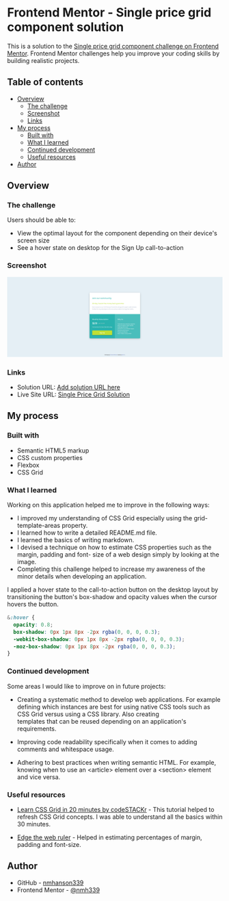 # Frontend Mentor - Single price grid component solution

This is a solution to the [Single price grid component challenge on Frontend Mentor](https://www.frontendmentor.io/challenges/single-price-grid-component-5ce41129d0ff452fec5abbbc). Frontend Mentor challenges help you improve your coding skills by building realistic projects.

## Table of contents

- [Overview](#overview)
  - [The challenge](#the-challenge)
  - [Screenshot](#screenshot)
  - [Links](#links)
- [My process](#my-process)
  - [Built with](#built-with)
  - [What I learned](#what-i-learned)
  - [Continued development](#continued-development)
  - [Useful resources](#useful-resources)
- [Author](#author)

## Overview

### The challenge

Users should be able to:

- View the optimal layout for the component depending on their device's screen size
- See a hover state on desktop for the Sign Up call-to-action

### Screenshot

![Screenshot of Single Price Grid Solution](./design/single-price-grid-solution--desktop.jpg)

### Links

- Solution URL: [Add solution URL here](https://your-solution-url.com)
- Live Site URL: [Single Price Grid Solution](https://nmhanson339.github.io/single-price-grid-component-master/)

## My process

### Built with

- Semantic HTML5 markup
- CSS custom properties
- Flexbox
- CSS Grid

### What I learned

Working on this application helped me to improve in the following ways:

- I improved my understanding of CSS Grid especially using the grid-template-areas property.
- I learned how to write a detailed README.md file.
- I learned the basics of writing markdown.
- I devised a technique on how to estimate CSS properties such as the margin, padding and font-
  size of a web design simply by looking at the image.
- Completing this challenge helped to increase my awareness of the minor details when developing
  an application.

I applied a hover state to the call-to-action button on the desktop layout by transitioning the button's box-shadow and opacity values when the cursor hovers the button.

```css
&:hover {
  opacity: 0.8;
  box-shadow: 0px 1px 8px -2px rgba(0, 0, 0, 0.3);
  -webkit-box-shadow: 0px 1px 8px -2px rgba(0, 0, 0, 0.3);
  -moz-box-shadow: 0px 1px 8px -2px rgba(0, 0, 0, 0.3);
}
```

### Continued development

Some areas I would like to improve on in future projects:

- Creating a systematic method to develop web applications. For example defining which instances
  are best for using native CSS tools such as CSS Grid versus using a CSS library. Also creating  
  templates that can be reused depending on an application's requirements.

- Improving code readability specifically when it comes to adding comments and whitespace usage.

- Adhering to best practices when writing semantic HTML. For example, knowing when to use an \<article\> element over a \<section\> element and vice versa.

### Useful resources

- [Learn CSS Grid in 20 minutes by codeSTACKr](https://www.youtube.com/watch?v=0-DY8J_skZ0) - This tutorial helped to refresh CSS Grid concepts. I was able to understand all the basics within 30 minutes.

- [Edge the web ruler](https://github.com/astromme/Ruler) - Helped in estimating percentages of margin, padding and font-size.

## Author

- GitHub - [nmhanson339](https://nmhanson339.github.io)
- Frontend Mentor - [@nmh339](https://www.frontendmentor.io/profile/nmhanson339)
